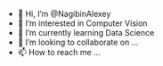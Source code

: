 - 👋 Hi, I’m @NagibinAlexey
- 👀 I’m interested in Computer Vision
- 🌱 I’m currently learning Data Science
- 💞️ I’m looking to collaborate on ...
- 📫 How to reach me ...

<!---
NagibinAlexey/NagibinAlexey is a ✨ special ✨ repository because its `README.md` (this file) appears on your GitHub profile.
You can click the Preview link to take a look at your changes.
--->
